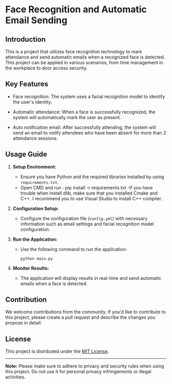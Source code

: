 # Face Recognition and Automatic Email Sending


## Introduction

This is a project that utilizes face recognition technology to mark attendance and send automatic emails when a recognized face is detected. This project can be applied in various scenarios, from time management in the workplace to door access security.

## Key Features

- Face recognition: The system uses a facial recognition model to identify the user's identity.

- Automatic attendance: When a face is successfully recognized, the system will automatically mark the user as present.

- Auto notification email: After successfully attending, the system will send an email to notify attendees who have been absent for more than 2 attendance sessions.

## Usage Guide

1. **Setup Environment:**
   - Ensure you have Python and the required libraries installed by using `requirements.txt`.
   - Open CMD and run : pip install -r requirements.txt
   -If you have trouble when install dlib, make sure that you installed Cmake and C++. I recommend you to use Visual Studio to install C++ compiler.

2. **Configuration Setup:**
   - Configure the configuration file (`config.yml`) with necessary information such as email settings and facial recognition model configuration.

3. **Run the Application:**
   - Use the following command to run the application:
     ```
     python main.py
     ```

4. **Monitor Results:**
   - The application will display results in real-time and send automatic emails when a face is detected.

## Contribution

We welcome contributions from the community. If you'd like to contribute to this project, please create a pull request and describe the changes you propose in detail.

## License

This project is distributed under the [MIT License](LICENSE).

---
**Note:** Please make sure to adhere to privacy and security rules when using this project. Do not use it for personal privacy infringements or illegal activities.
